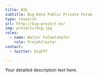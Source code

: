 ```yaml
---
title: BIG
subtitle: Big Data Public Private Forum
type: research
url: http://big-project.eu/
img: projects/big.jpg
roles:
  - name: Walter Palmetshofer
    role: Projektleiter
contact:
  - twitter: BigFP7

---
```


Your detailed description text here.
